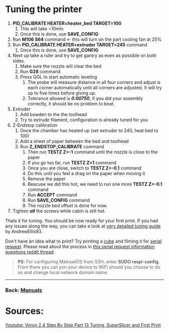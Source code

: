 # Tuning the printer
1. **PID_CALIBRATE HEATER=heater_bed TARGET=100**
   1. This will take ~10min
   2. Once this is done, use **SAVE_CONFIG**
2. Run **M106 S64** command <- this will turn on the part cooling fan at 25%
3. Run **PID_CALIBRATE HEATER=extruder TARGET=245** command
   1. Once this is done, use **SAVE_CONFIG**
4. Next up take a ruler and try to get gantry as even as possible on both sides.
   1. Make sure the nozzle will clear the bed
   2. Run **G28** command
   3. Press QGL to start automatic leveling
      1. The probe will measure distance in all four corners and adjust is each corner automatically until all corners are adjusted. It will try up to five times before giving up.
      2. Tolerance allowed is ***0.00750***, if you did your assembly correctly, it should be no problem to beat.
5. Extruder
   1. Add bowden to the the toolhead
   2. Try to extrude filament, configuration is already tuned for you
6. Z-Endstop calibration
   1. Once the chamber has heated up (set extruder to 240, heat bed to 100)
   2. Add a sheet of paper between the bed and toolhead
   3. Run **Z_ENDSTOP_CALIBRATE** command
      1. Then run **TESTZ Z=-1** command until the nozzle is close to the paper
      2. If you go too far, run **TESTZ Z=1** command
      3. Once you are close, switch to **TESTZ Z=-0.1** command
      4. Do this until you feel a drag on the paper when moving it
      5. Remove the paper
      6. Beacuse we did this hot, we need to run one more **TESTZ Z=-0.1** command
      7. Run **ACCEPT** command
      8. Run **SAVE_CONFIG** command
      9. The nozzle bed offset is done for now.
7.  Tighten ***all*** the screws while cabin is still hot.

Thats it for tuning. You should be now ready for your first print. If you had any issues along the way, you can take a look at [very detailed tuning guide](https://github.com/AndrewEllis93/Print-Tuning-Guide) by AndrewEllis93. 

Don't have an idea what to print? Try printing a [cube](https://www.thingiverse.com/thing:5429894) and filming it for [serial request](https://www.reddit.com/r/voroncorexy/). Please read about the process in [this serial request information questions reddit thread](https://www.reddit.com/r/voroncorexy/comments/r4ggml/serial_request_information_questions/).

> **PS:** For configuring MainsailOS from SSH, enter **SUDO raspi-config**. From there you can join your device to WiFi should you choose to do so and change local network domain name.

---
### Back: [Manuals](../Readme.md)

# Sources:
[Youtube: Voron 2.4 Step By Step Part 13 Tuning, SuperSlicer and First Print](https://youtu.be/1wBi1mXVVEQ)